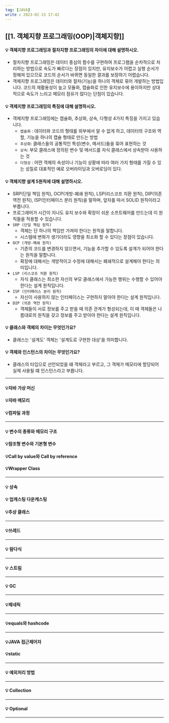 ```yaml
---
tag: [JAVA]
write : 2023-02-15 17:42
---
```

## [[1. 객체지향 프로그래밍(OOP)|객체지향]]
#### 💡 객체지향 프로그래밍과 절차지향 프로그래밍의 차이에 대해 설명하시오.
- 절차지향 프로그래밍은 데이터 중심의 함수를 구현하여 프로그램을 순차적으로 처리하는 방법으로 속도가 빠르다는 장점이 있지만, 유지보수가 어렵고 실행 순서가 정해져 있으므로 코드의 순서가 바뀌면 동일한 결과를 보장하기 어렵습니다.
- 객체지향 프로그래밍은 데이터와 절차(기능)을 하나의 객체로 묶어 개발하는 방법입니다. 코드의 재활용성이 높고 모듈화, 캡슐화로 인한 유지보수에 용이하지만 상대적으로 속도가 느리고 메모리 점유가 많다는 단점이 있습니다.

#### 💡 객제지향 프로그래밍의 특징에 대해 설명하시오.
- 객체지향 프로그래밍에는 캡슐화, 추상화, 상속, 다형성 4가지 특징을 가지고 있습니다. 
	- `캡슐화` :  데이터와 코드의 형태를 외부에서 알 수 없게 하고, 데이터의 구조와 역할, 기능을 하나의 캡슐 형태로 만드는 방법  
	- `추상화`: 클래스들의 공통적인 특성(변수, 메서드)들을 묶어 표현하는 것  
	- `상속`: 부모 클래스에 정의된 변수 및 메서드를 자식 클래스에서 상속받아 사용하는 것  
	- `다형성` : 어떤 객체의 속성이나 기능이 상황에 따라 여러 가지 형태를 가질 수 있는 성질로 대표적인 예로 오버라이딩과 오버로딩이 있다.

#### 💡 객체지향 설계 5원칙에 대해 설명하시오.
- SRP(단일 책임 원칙), OCP(개방-폐쇄 원칙), LSP(리스코프 치환 원칙), DIP(의존 역전 원칙), ISP(인터페이스 분리 원칙)을 말하며, 앞자를 따서 SOLID 원칙이라고 부릅니다.  
- 프로그래머가 시간이 지나도 유지 보수와 확장이 쉬운 소프트웨어를 만드는데 이 원칙들을 적용할 수 있습니다.  
- `SRP (단일 책임 원칙)`
	- 객체는 단 하나의 책임만 가져야 한다는 원칙을 말합니다.  
	- 시스템에 변화가 생기더라도 영향을 최소화 할 수 있다는 장점이 있습니다.
- `OCP (개방-폐쇄 원칙)` 
	- 기존의 코드를 변경하지 않으면서, 기능을 추가할 수 있도록 설계가 되어야 한다는 원칙을 말합니다.  
	- 확장에 대해서는 개방적이고 수정에 대해서는 폐쇄적으로 설계해야 한다는 의미입니다.
- `LSP (리스코프 치환 원칙)` 
	- 자식 클래스는 최소한 자신의 부모 클래스에서 가능한 행위는 수행할 수 있어야 한다는 설계 원칙입니다.
- `ISP (인터페이스 분리 원칙)`
	- 자신이 사용하지 않는 인터페이스는 구현하지 말아야 한다는 설계 원칙입니다.
- `DIP (의존 역전 원칙)`  
	- 객체들이 서로 정보를 주고 받을 때 의존 관계가 형성되는데, 이 때 객체들은 나름대로의 원칙을 갖고 정보를 주고 받아야 한다는 설계 원칙입니다.



#### 💡 클래스와 객체의 차이는 무엇인가요?
- 클래스는 '설계도' 객체는 '설계도로 구현한 대상'을 의미합니다.

#### 💡 객체와 인스턴스의 차이는 무엇인가요?
- 클래스의 타입으로 선언되었을 떄 객체라고 부르고, 그 객체가 메모리에 할당되어 실제 사용될 떄 인스턴스라고 부릅니다.



***
#### 💡자바 가상 머신
#### 💡자바 메모리
#### 💡컴파일 과정
***
#### 💡 변수의 종류와 메모리 구조
#### 💡참조형 변수와 기본형 변수
#### 💡Call by value와 Call by reference
#### 💡Wrapper Class
***
#### 💡 상속
#### 💡 업캐스팅 다운캐스팅
#### 💡추상 클래스
***
#### 💡쓰레드
***
#### 💡 람다식
***
#### 💡 스트림
***
#### 💡 GC
***
#### 💡제네릭
***
#### 💡equals와 hashcode
***
#### 💡JAVA 접근제어자
#### 💡static
***
#### 💡 예외처리 방법
***
#### 💡 Collection
***
#### 💡 Optional
***














